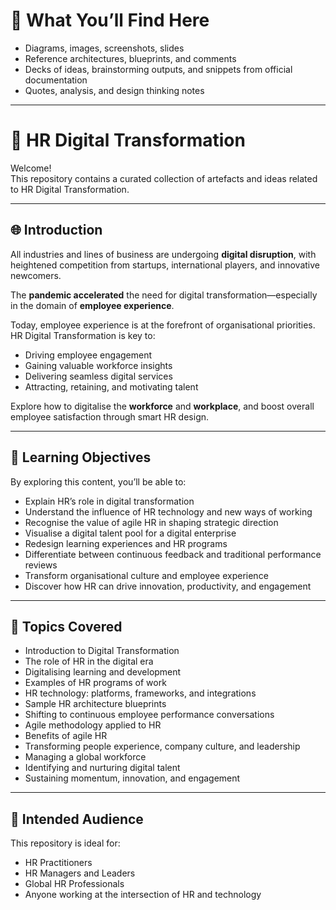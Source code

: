 
# 📁 What You’ll Find Here

- Diagrams, images, screenshots, slides  
- Reference architectures, blueprints, and comments  
- Decks of ideas, brainstorming outputs, and snippets from official documentation  
- Quotes, analysis, and design thinking notes  

---

# 💼 HR Digital Transformation

Welcome!  
This repository contains a curated collection of artefacts and ideas related to HR Digital Transformation.

---

## 🌐 Introduction

All industries and lines of business are undergoing **digital disruption**, with heightened competition from startups, international players, and innovative newcomers.

The **pandemic accelerated** the need for digital transformation—especially in the domain of **employee experience**.  

Today, employee experience is at the forefront of organisational priorities. HR Digital Transformation is key to:

- Driving employee engagement  
- Gaining valuable workforce insights  
- Delivering seamless digital services  
- Attracting, retaining, and motivating talent  

Explore how to digitalise the **workforce** and **workplace**, and boost overall employee satisfaction through smart HR design.

---

## 🎯 Learning Objectives

By exploring this content, you’ll be able to:

- Explain HR’s role in digital transformation  
- Understand the influence of HR technology and new ways of working  
- Recognise the value of agile HR in shaping strategic direction  
- Visualise a digital talent pool for a digital enterprise  
- Redesign learning experiences and HR programs  
- Differentiate between continuous feedback and traditional performance reviews  
- Transform organisational culture and employee experience  
- Discover how HR can drive innovation, productivity, and engagement  

---

## 🧩 Topics Covered

- Introduction to Digital Transformation  
- The role of HR in the digital era  
- Digitalising learning and development  
- Examples of HR programs of work  
- HR technology: platforms, frameworks, and integrations  
- Sample HR architecture blueprints  
- Shifting to continuous employee performance conversations  
- Agile methodology applied to HR  
- Benefits of agile HR  
- Transforming people experience, company culture, and leadership  
- Managing a global workforce  
- Identifying and nurturing digital talent  
- Sustaining momentum, innovation, and engagement  

---

## 👥 Intended Audience

This repository is ideal for:
- HR Practitioners  
- HR Managers and Leaders  
- Global HR Professionals  
- Anyone working at the intersection of HR and technology  
